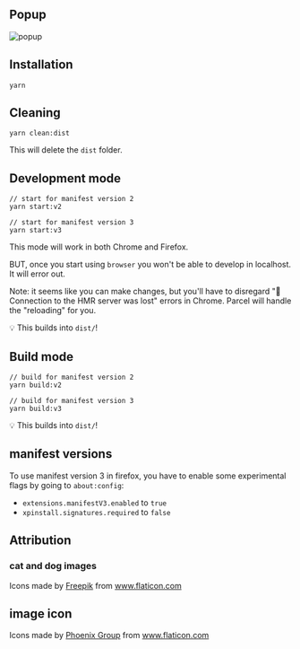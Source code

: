## Popup

![popup](src/assets/popup.png)

## Installation

```
yarn
```

## Cleaning

```
yarn clean:dist
```

This will delete the `dist` folder.

## Development mode

```
// start for manifest version 2
yarn start:v2

// start for manifest version 3
yarn start:v3
```

This mode will work in both Chrome and Firefox.

BUT, once you start using `browser` you won't be able to develop in localhost. It will error out.

Note: it seems like you can make changes, but you'll have to disregard "🚨 Connection to the HMR server was lost" errors in Chrome. Parcel will handle the "reloading" for you.

💡 This builds into `dist/`!

## Build mode

```
// build for manifest version 2
yarn build:v2

// build for manifest version 3
yarn build:v3
```

💡 This builds into `dist/`!

## manifest versions

To use manifest version 3 in firefox, you have to enable some experimental flags by going to `about:config`:

- `extensions.manifestV3.enabled` to `true`
- `xpinstall.signatures.required` to `false`

## Attribution

### cat and dog images

<div>Icons made by <a href="https://www.freepik.com" title="Freepik">Freepik</a> from <a href="https://www.flaticon.com/" title="Flaticon">www.flaticon.com</a></div>

## image icon

<div>Icons made by <a href="https://www.flaticon.com/authors/phoenix-group" title="Phoenix Group">Phoenix Group</a> from <a href="https://www.flaticon.com/" title="Flaticon">www.flaticon.com</a></div>
